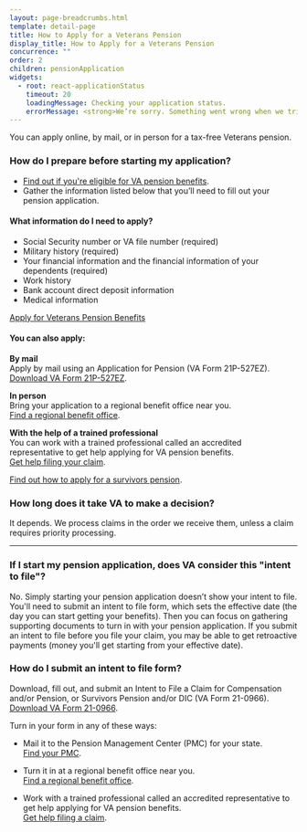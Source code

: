 ```yaml
---
layout: page-breadcrumbs.html
template: detail-page
title: How to Apply for a Veterans Pension
display_title: How to Apply for a Veterans Pension
concurrence: ""
order: 2
children: pensionApplication
widgets:
  - root: react-applicationStatus
    timeout: 20
    loadingMessage: Checking your application status.
    errorMessage: <strong>We’re sorry. Something went wrong when we tried to load your saved application.</strong><br/>Please try refreshing your browser in a few minutes.
---
```


<div class="va-introtext">

You can apply online, by mail, or in person for a tax-free Veterans pension. 

</div>

### How do I prepare before starting my application?

- [Find out if you're eligible for VA pension benefits](/pension/eligibility/).
- Gather the information listed below that you’ll need to fill out your pension application.

<div class="feature">

#### What information do I need to apply?

- Social Security number or VA file number (required)
- Military history (required)
- Your financial information and the financial information of your dependents (required)
- Work history
- Bank account direct deposit information
- Medical information
</div>

<div id="react-applicationStatus" class="static-page-widget">
  <a class="usa-button-primary va-button-primary" href="/pension/application/527EZ">Apply for Veterans Pension Benefits</a>
</div>


<div itemprop="steps" itemscope itemtype ="http://schema.org/HowToSection">
<h4 itemprop="name">You can also apply:</h4>
<div itemprop="itemListElement">
  

  **By mail** <br>
Apply by mail using an Application for Pension (VA Form 21P-527EZ). <br>
[Download VA Form 21P-527EZ](https://www.vba.va.gov/pubs/forms/VBA-21P-527EZ-ARE.pdf).

**In person** <br>
Bring your application to a regional benefit office near you. <br>
[Find a regional benefit office](/facilities/).


**With the help of a trained professional** <br>
You can work with a trained professional called an accredited representative to get help applying for VA pension benefits. <br> 
[Get help filing your claim](/disability-benefits/apply/help/).



[Find out how to apply for a survivors pension](/pension/survivors-pension/).

### How long does it take VA to make a decision?

It depends. We process claims in the order we receive them, unless a claim requires priority processing.


-------------

### If I start my pension application, does VA consider this "intent to file"?

No. Simply starting your pension application doesn’t show your intent to file. You'll need to submit an intent to file form, which sets the effective date (the day you can start getting your benefits). Then you can focus on gathering supporting documents to turn in with your pension application. If you submit an intent to file before you file your claim, you may be able to get retroactive payments (money you'll get starting from your effective date). 

### How do I submit an intent to file form?

Download, fill out, and submit an Intent to File a Claim for Compensation and/or Pension, or Survivors Pension and/or DIC (VA Form 21-0966). <br>
[Download VA Form 21-0966](https://www.vba.va.gov/pubs/forms/VBA-21-0966-ARE.pdf).

Turn in your form in any of these ways:

- Mail it to the Pension Management Center (PMC) for your state. <br>
[Find your PMC](/pension/pension-management-center/).

- Turn it in at a regional benefit office near you. <br>
[Find a regional benefit office](/facilities/).

- Work with a trained professional called an accredited representative to get help applying for VA pension benefits. <br>
[Get help filing a claim](/disability-benefits/apply/help/).

</br>
